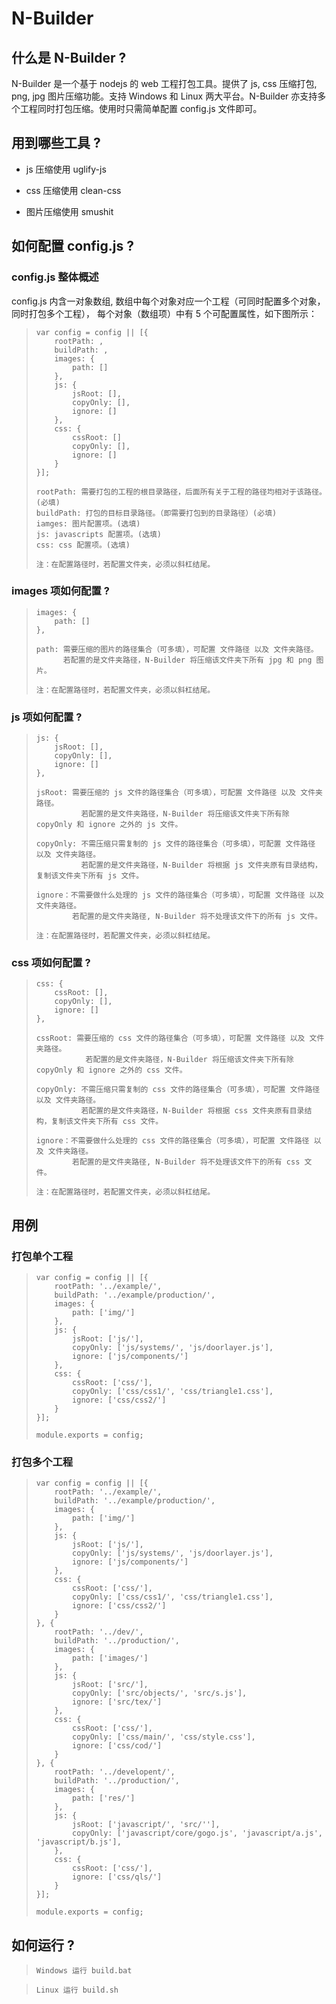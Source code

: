 N-Builder
============

## 什么是 N-Builder ?

N-Builder 是一个基于 nodejs 的 web 工程打包工具。提供了 js, css 压缩打包, png, jpg 图片压缩功能。支持 Windows 和 Linux 两大平台。N-Builder 亦支持多个工程同时打包压缩。使用时只需简单配置 config.js 文件即可。

## 用到哪些工具 ?

+ js 压缩使用 uglify-js

+ css 压缩使用 clean-css

+ 图片压缩使用 smushit


## 如何配置 config.js ?

### config.js 整体概述

config.js 内含一对象数组, 数组中每个对象对应一个工程（可同时配置多个对象，同时打包多个工程），
每个对象（数组项）中有 5 个可配置属性，如下图所示：

>     var config = config || [{
>         rootPath: ,
>         buildPath: ,
>         images: {
>             path: []
>         },
>         js: {
>             jsRoot: [],
>             copyOnly: [],
>             ignore: []
>         },
>         css: {
>             cssRoot: []
>             copyOnly: [],
>             ignore: []
>         }
>     }];
> 
>     rootPath: 需要打包的工程的根目录路径，后面所有关于工程的路径均相对于该路径。(必填)
>     buildPath: 打包的目标目录路径。（即需要打包到的目录路径）(必填)
>     iamges: 图片配置项。(选填)
>     js: javascripts 配置项。(选填)
>     css: css 配置项。(选填)
>
>     注：在配置路径时，若配置文件夹，必须以斜杠结尾。

### images 项如何配置 ?

>     images: {
>         path: []
>     },
>         
>     path: 需要压缩的图片的路径集合（可多填），可配置 文件路径 以及 文件夹路径。
>           若配置的是文件夹路径，N-Builder 将压缩该文件夹下所有 jpg 和 png 图片。
>
>     注：在配置路径时，若配置文件夹，必须以斜杠结尾。

### js 项如何配置 ?

>     js: {
>         jsRoot: [],
>         copyOnly: [],
>         ignore: []
>     },
>         
>     jsRoot: 需要压缩的 js 文件的路径集合（可多填），可配置 文件路径 以及 文件夹路径。
>               若配置的是文件夹路径，N-Builder 将压缩该文件夹下所有除 copyOnly 和 ignore 之外的 js 文件。
>
>     copyOnly: 不需压缩只需复制的 js 文件的路径集合（可多填），可配置 文件路径 以及 文件夹路径。
>               若配置的是文件夹路径，N-Builder 将根据 js 文件夹原有目录结构，复制该文件夹下所有 js 文件。
>         
>     ignore：不需要做什么处理的 js 文件的路径集合（可多填），可配置 文件路径 以及 文件夹路径。 
>             若配置的是文件夹路径, N-Builder 将不处理该文件下的所有 js 文件。
>
>     注：在配置路径时，若配置文件夹，必须以斜杠结尾。

### css 项如何配置 ?

>     css: {
>         cssRoot: [],
>         copyOnly: [],
>         ignore: []
>     },
>         
>     cssRoot: 需要压缩的 css 文件的路径集合（可多填），可配置 文件路径 以及 文件夹路径。
>                若配置的是文件夹路径，N-Builder 将压缩该文件夹下所有除 copyOnly 和 ignore 之外的 css 文件。
>
>     copyOnly: 不需压缩只需复制的 css 文件的路径集合（可多填），可配置 文件路径 以及 文件夹路径。
>               若配置的是文件夹路径，N-Builder 将根据 css 文件夹原有目录结构，复制该文件夹下所有 css 文件。
>         
>     ignore：不需要做什么处理的 css 文件的路径集合（可多填），可配置 文件路径 以及 文件夹路径。 
>             若配置的是文件夹路径, N-Builder 将不处理该文件下的所有 css 文件。
>
>     注：在配置路径时，若配置文件夹，必须以斜杠结尾。

## 用例

### 打包单个工程

>     var config = config || [{
>         rootPath: '../example/',
>         buildPath: '../example/production/',
>         images: {
>             path: ['img/']
>         },
>         js: {
>             jsRoot: ['js/'],
>             copyOnly: ['js/systems/', 'js/doorlayer.js'],
>             ignore: ['js/components/']
>         },
>         css: {
>             cssRoot: ['css/'],
>             copyOnly: ['css/css1/', 'css/triangle1.css'],
>             ignore: ['css/css2/']
>         }
>     }];
>
>     module.exports = config;

### 打包多个工程

>     var config = config || [{
>         rootPath: '../example/',
>         buildPath: '../example/production/',
>         images: {
>             path: ['img/']
>         },
>         js: {
>             jsRoot: ['js/'],
>             copyOnly: ['js/systems/', 'js/doorlayer.js'],
>             ignore: ['js/components/']
>         },
>         css: {
>             cssRoot: ['css/'],
>             copyOnly: ['css/css1/', 'css/triangle1.css'],
>             ignore: ['css/css2/']
>         }
>     }, {
>         rootPath: '../dev/',
>         buildPath: '../production/',
>         images: {
>             path: ['images/']
>         },
>         js: {
>             jsRoot: ['src/'],
>             copyOnly: ['src/objects/', 'src/s.js'],
>             ignore: ['src/tex/']
>         },
>         css: {
>             cssRoot: ['css/'],
>             copyOnly: ['css/main/', 'css/style.css'],
>             ignore: ['css/cod/']
>         }
>     }, {
>         rootPath: '../developent/',
>         buildPath: '../production/',
>         images: {
>             path: ['res/']
>         },
>         js: {
>             jsRoot: ['javascript/', 'src/''],
>             copyOnly: ['javascript/core/gogo.js', 'javascript/a.js', 'javascript/b.js'],
>         },
>         css: {
>             cssRoot: ['css/'],
>             ignore: ['css/qls/']
>         }
>     }];
>
>     module.exports = config;

## 如何运行 ?

>     Windows 运行 build.bat

>     Linux 运行 build.sh







